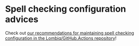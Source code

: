 # Spell checking configuration advices

Check out [our recommendations for maintaining spell checking configuration in the Lombiq/GitHub.Actions repository](https://github.com/Lombiq/GitHub-Actions/blob/dev/.github/actions/spelling/advice.md)!
